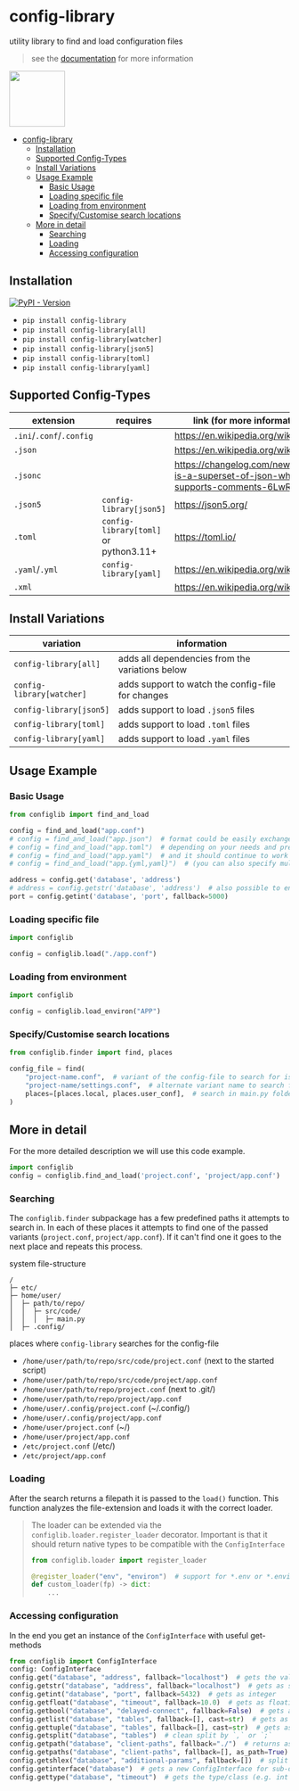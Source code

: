 # config-library
utility library to find and load configuration files

> see the [documentation](https://utility-libraries.github.io/configlib-py/) for more information

<img style="height: 100px" src="https://github.com/utility-libraries/configlib-py/raw/main/README.assets/configlib.svg" alt="">

<!-- TOC -->
* [config-library](#config-library)
  * [Installation](#installation)
  * [Supported Config-Types](#supported-config-types)
  * [Install Variations](#install-variations)
  * [Usage Example](#usage-example)
    * [Basic Usage](#basic-usage)
    * [Loading specific file](#loading-specific-file)
    * [Loading from environment](#loading-from-environment)
    * [Specify/Customise search locations](#specifycustomise-search-locations)
  * [More in detail](#more-in-detail)
    * [Searching](#searching)
    * [Loading](#loading)
    * [Accessing configuration](#accessing-configuration)
<!-- TOC -->

## Installation

[![PyPI - Version](https://img.shields.io/pypi/v/config-library)
](https://pypi.org/project/config-library/)

- `pip install config-library`
- `pip install config-library[all]`
- `pip install config-library[watcher]`
- `pip install config-library[json5]`
- `pip install config-library[toml]`
- `pip install config-library[yaml]`

## Supported Config-Types

| extension                | requires                              | link (for more information)                                                           |
|--------------------------|---------------------------------------|---------------------------------------------------------------------------------------|
| `.ini`/`.conf`/`.config` |                                       | <https://en.wikipedia.org/wiki/INI_file>                                              |
| `.json`                  |                                       | <https://en.wikipedia.org/wiki/JSON>                                                  |
| `.jsonc`                 |                                       | <https://changelog.com/news/jsonc-is-a-superset-of-json-which-supports-comments-6LwR> |
| `.json5`                 | `config-library[json5]`               | <https://json5.org/>                                                                  |
| `.toml`                  | `config-library[toml]` or python3.11+ | <https://toml.io/>                                                                    |
| `.yaml`/`.yml`           | `config-library[yaml]`                | <https://en.wikipedia.org/wiki/YAML>                                                  |
| `.xml`                   |                                       | <https://en.wikipedia.org/wiki/XML>                                                   |

## Install Variations

| variation                 | information                                       |
|---------------------------|---------------------------------------------------|
| `config-library[all]`     | adds all dependencies from the variations below   |
| `config-library[watcher]` | adds support to watch the config-file for changes |
| `config-library[json5]`   | adds support to load `.json5` files               |
| `config-library[toml]`    | adds support to load `.toml` files                |
| `config-library[yaml]`    | adds support to load `.yaml` files                |

## Usage Example

### Basic Usage

```python
from configlib import find_and_load

config = find_and_load("app.conf")
# config = find_and_load("app.json")  # format could be easily exchanged
# config = find_and_load("app.toml")  # depending on your needs and preferences
# config = find_and_load("app.yaml")  # and it should continue to work
# config = find_and_load("app.{yml,yaml}")  # (you can also specify multiple)

address = config.get('database', 'address')
# address = config.getstr('database', 'address')  # also possible to ensure it's of type str
port = config.getint('database', 'port', fallback=5000)
```

### Loading specific file

```python
import configlib

config = configlib.load("./app.conf")
```

### Loading from environment

```python
import configlib

config = configlib.load_environ("APP")
```

### Specify/Customise search locations

```python
from configlib.finder import find, places

config_file = find(
    "project-name.conf",  # variant of the config-file to search for is 'app.conf'
    "project-name/settings.conf",  # alternate variant name to search for
    places=[places.local, places.user_conf],  # search in main.py folder and ~/.config/
)
```

## More in detail

For the more detailed description we will use this code example.

```python
import configlib
config = configlib.find_and_load('project.conf', 'project/app.conf')
```

### Searching

The `configlib.finder` subpackage has a few predefined paths it attempts to search in.
In each of these places it attempts to find one of the passed variants (`project.conf`, `project/app.conf`).
If it can't find one it goes to the next place and repeats this process.

system file-structure
```
/
├─ etc/
├─ home/user/
│  ├─ path/to/repo/
│  │  ├─ src/code/
│  │  │  ├─ main.py
│  ├─ .config/
```
places where `config-library` searches for the config-file
- `/home/user/path/to/repo/src/code/project.conf` (next to the started script)
- `/home/user/path/to/repo/src/code/project/app.conf`
- `/home/user/path/to/repo/project.conf`  (next to .git/)
- `/home/user/path/to/repo/project/app.conf`
- `/home/user/.config/project.conf`  (~/.config/)
- `/home/user/.config/project/app.conf`
- `/home/user/project.conf`  (~/)
- `/home/user/project/app.conf`
- `/etc/project.conf`  (/etc/)
- `/etc/project/app.conf`

### Loading

After the search returns a filepath it is passed to the `load()` function.
This function analyzes the file-extension and loads it with the correct loader.

> The loader can be extended via the `configlib.loader.register_loader` decorator.
> Important is that it should return native types to be compatible with the `ConfigInterface`
> ```python
> from configlib.loader import register_loader
> 
> @register_loader("env", "environ")  # support for *.env or *.environ files 
> def custom_loader(fp) -> dict:
>     ...
> ```

### Accessing configuration

In the end you get an instance of the `ConfigInterface` with useful get-methods

```python
from configlib import ConfigInterface
config: ConfigInterface
config.get("database", "address", fallback="localhost")  # gets the value raw as parsed
config.getstr("database", "address", fallback="localhost")  # gets as string
config.getint("database", "port", fallback=5432)  # gets as integer
config.getfloat("database", "timeout", fallback=10.0)  # gets as floating point number
config.getbool("database", "delayed-connect", fallback=False)  # gets as boolean
config.getlist("database", "tables", fallback=[], cast=str)  # gets as list
config.gettuple("database", "tables", fallback=[], cast=str)  # gets as tuple
config.getsplit("database", "tables")  # clean split by `,` or `;`
config.getpath("database", "client-paths", fallback="./")  # returns as pathlib.Path
config.getpaths("database", "client-paths", fallback=[], as_path=True)  # split by os.path.altsep (commonly `:`)
config.getshlex("database", "additional-params", fallback=[])  # split like the command-line
config.getinterface("database")  # gets a new ConfigInterface for sub-option
config.gettype("database", "timeout")  # gets the type/class (e.g. int | float)
```
